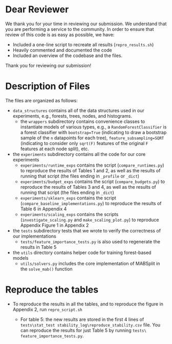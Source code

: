 # Dear Reviewer

We thank you for your time in reviewing our submission. 
We understand that you are performing a service to the community.
In order to ensure that review of this code is as easy as possible, we have:
- Included a one-line script to recreate all results (`repro_results.sh`)
- Heavily commented and documented the code
- Included an overview of the codebase and the files.

Thank you for reviewing our submission!

# Description of Files

The files are organized as follows:

- `data_structures` contains all of the data structures used in our experiments, e.g., 
forests, trees, nodes, and histograms.
  - the `wrappers` subdirectory contains convenience classes to instantiate models of various types,
  e.g., a `RandomForestClassifier` is a forest classifier with `bootstrap=True` 
  (indicating to draw a bootstrap sample of the `n` datapoints for each tree), `feature_subsampling=SQRT`
  (indicating to consider only `sqrt(F)` features of the original `F` features at each node split), etc.
- the `experiments` subdirectory contains all the code for our core experiments
  - `experiments/runtime_exps` contains the script (`compare_runtimes.py`) to reproduce the results of Tables 1 and 2, as well as the results of running that script (the files ending in `_profile` or `_dict`)
  - `experiments/budget_exps` contains the script (`compare_budgets.py`) to reproduce the results of Tables 3 and 4, as well as the results of running that script (the files ending in `_dict`)
  - `experiments/sklearn_exps` contains the script (`compare_baseline_implementations.py`) to reproduce the results of Table 6 in Appendix 4
  - `experiments/scaling_exps` contains the scripts (`investigate_scaling.py` and `make_scaling_plot.py`) to reproduce Appendix Figure 1 in Appendix 2 
- the `tests` subdirectory tests that we wrote to verify the correctness of our implementations
  - `tests/feature_importance_tests.py` is also used to regenerate the results in Table 5
- the `utils` directory contains helper code for training forest-based models
  - `utils/solvers.py` includes the core implementation of MABSplit in the `solve_mab()` function
  
# Reproduce the tables
- To reproduce the results in all the tables, and to reproduce the figure in Appendix 2, run `repro_script.sh`
  
    
  - For table 5: the new results are stored in the first 4 lines of `tests\stat_test
    stability_log\reproduce_stability.csv` file. You can reproduce the results for just Table 5 by running `tests\
    feature_importance_tests.py`. 